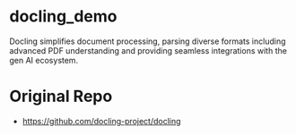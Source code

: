 # docling_demo
Docling simplifies document processing, parsing diverse formats including advanced PDF understanding and providing seamless integrations with the gen AI ecosystem.

# Original Repo
 - https://github.com/docling-project/docling
